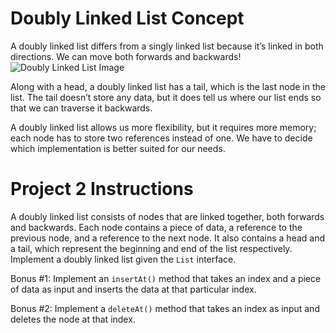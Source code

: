 # Doubly Linked List Concept

A doubly linked list differs from a singly linked list because it’s linked in both directions. We can move both forwards and backwards!
![Doubly Linked List Image](https://static.junilearning.com/java_level_3/doublyLinkedList.png)

Along with a head, a doubly linked list has a tail, which is the last node in the list. 
The tail doesn’t store any data, but it does tell us where our list ends so that we can traverse it backwards.

A doubly linked list allows us more flexibility, but it requires more memory; each node has to store two references instead of one. 
We have to decide which implementation is better suited for our needs.


# Project 2 Instructions

A doubly linked list consists of nodes that are linked together, both forwards and backwards. 
Each node contains a piece of data, a reference to the previous node, and a reference to the next node. 
It also contains a head and a tail, which represent the beginning and end of the list respectively. 
Implement a doubly linked list given the `List` interface.

Bonus #1: Implement an `insertAt()` method that takes an index and a piece of data as input and inserts the data at that particular index.

Bonus #2: Implement a `deleteAt()` method that takes an index as input and deletes the node at that index.